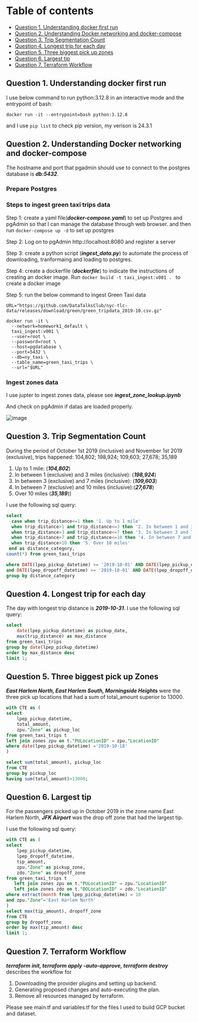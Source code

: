 

# Table of contents

- [Question 1. Understanding docker first run](#Question-1-Understanding-docker-first-run)
- [Question 2. Understanding Docker networking and docker-compose](#Question-2-Understanding-Docker-networking-and-docker-compose)
- [Question 3. Trip Segmentation Count](#Question-3-Trip-Segmentation-Count)
- [Question 4. Longest trip for each day](#Question-4-Longest-trip-for-each-day)
- [Question 5. Three biggest pick up zones](#Question-5-Three-biggest-pick-up-zones)
- [Question 6. Largest tip](#Question-6-Largest-tip)
- [Question 7. Terraform Workflow](#Question-7-Terraform-Workflow)


  
## Question 1. Understanding docker first run
I use below command to run python:3.12.8 in an interactive mode and the entrypoint of bash: 
```ssh
docker run -it --entrypoint=bash python:3.12.8
```
and I use `pip list` to check pip version, my verison is 24.3.1

## Question 2. Understanding Docker networking and docker-compose
The hostname and port that pgadmin should use to connect to the postgres database is ***db:5432***.


### Prepare Postgres
### Steps to ingest green taxi trips data

Step 1: create a yaml file(***docker-compose.yaml***) to set up Postgres and pgAdmin so that I can manage the database through web browser.
and then run `docker-compose up -d` to set up postgres

Step 2: Log on to pgAdmin http://localhost:8080 and register a server

Step 3: create a python script (***ingest_data.py***) to automate the process of downloading, tranformaing and loading to postgres. 

Step 4: create a dockerfile (***dockerfile***) to indicate the instructions of creating an docker image.
Run `docker build -t taxi_ingest:v001 . ` to create a docker image

Step 5: run the below command to ingest Green Taxi data

```ssh
URL="https://github.com/DataTalksClub/nyc-tlc-data/releases/download/green/green_tripdata_2019-10.csv.gz"

docker run -it \
  --network=homework1_default \
  taxi_ingest:v001 \
  --user=root \
  --password=root \
  --host=pgdatabase \
  --port=5432 \
  --db=ny_taxi \
  --table_name=green_taxi_trips \
  --url="$URL"
```
### Ingest zones data
I use jupter to ingest zones data, please see ***ingest_zone_lookup.ipynb***

And check on pgAdmin if datas are loaded properly. 

![image](https://github.com/user-attachments/assets/29fc5643-3a6d-4e11-8d33-4cf92c0cfa84)


## Question 3. Trip Segmentation Count
During the period of October 1st 2019 (inclusive) and November 1st 2019 (exclusive),  trips happened:
104,802; 198,924; 109,603; 27,678; 35,189

1. Up to 1 mile: (***104,802***)
2. In between 1 (exclusive) and 3 miles (inclusive): (***198,924***)
3. In between 3 (exclusive) and 7 miles (inclusive): (***109,603***)
4. In between 7 (exclusive) and 10 miles (inclusive):(***27,678***)
5. Over 10 miles (***35,189***))
   
I use the following sql query:

```sql
select 
  case when trip_distance<=1 then '1. Up to 1 mile'
  when trip_distance>1 and trip_distance<=3 then '2. In between 1 and 3 miles'
  when trip_distance>3 and trip_distance<=7 then '3. In between 3 and 7 miles'
  when trip_distance>7 and trip_distance<=10 then '4. In between 7 and 10 miles'
  when trip_distance>10 then '5. Over 10 miles'
 end as distance_category,
count(*) from green_taxi_trips

where DATE(lpep_pickup_datetime) >= '2019-10-01' AND DATE(lpep_pickup_datetime) < '2019-11-01'
and DATE(lpep_dropoff_datetime) >= '2019-10-01' AND DATE(lpep_dropoff_datetime) < '2019-11-01'
group by distance_category
```

## Question 4. Longest trip for each day
The day with longest trip distance is ***2019-10-31***.
I use the following sql query: 

```sql
select
    date(lpep_pickup_datetime) as pickup_date,
    max(trip_distance) as max_distance
from green_taxi_trips
group by date(lpep_pickup_datetime)
order by max_distance desc
limit 1;
```

## Question 5. Three biggest pick up Zones
***East Harlem North, East Harlem South, Morningside Heights*** were the three pick up locations that had a sum of total_amount superior to 13000.

```sql
with CTE as (
select
    lpep_pickup_datetime,
    total_amount,
	zpu."Zone" as pickup_loc
from green_taxi_trips t 
left join zones zpu on t."PULocationID" = zpu."LocationID"
where date(lpep_pickup_datetime) ='2019-10-18'
)

select sum(total_amount), pickup_loc
from CTE
group by pickup_loc
having sum(total_amount)>13000;
```

## Question 6. Largest tip
For the passengers picked up in October 2019 in the zone name East Harlem North,  ***JFK Airport*** was the drop off zone that had the largest tip.

I use the following sql query: 
```sql
with CTE as (
select
    lpep_pickup_datetime,
    lpep_dropoff_datetime,
    tip_amount,
    zpu."Zone" as pickup_zone,
    zdo."Zone" as dropoff_zone
from green_taxi_trips t 
   left join zones zpu on t."PULocationID" = zpu."LocationID"
   left join zones zdo on t."DOLocationID" = zdo."LocationID"
where extract(month from lpep_pickup_datetime) = 10
and zpu."Zone"='East Harlem North'
)
select max(tip_amount), dropoff_zone
from CTE
group by dropoff_zone
order by max(tip_amount) desc
limit 1;
```

## Question 7. Terraform Workflow
***terraform init, terraform apply -auto-approve, terraform destroy*** describes the workflow for
1. Downloading the provider plugins and setting up backend.
2. Generating proposed changes and auto-executing the plan.
3. Remove all resources managed by terraform.

Please see main.tf and variables.tf for the files I used to build GCP bucket and dataset.



